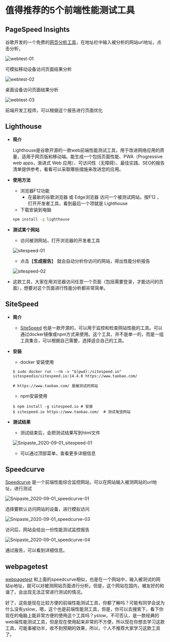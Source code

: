 # 	值得推荐的5个前端性能测试工具

## PageSpeed Insights

谷歌开发的一个免费的<a href='https://developers.google.cn/speed/pagespeed/insights/'>网页分析工具</a>，在地址栏中输入被分析的网站url地址，点击分析，

![webtest-01](image/webtest-01.png)

可模拟移动设备访问页面结果分析

![webtest-02](image/webtest-02.png)

桌面设备访问页面结果分析

![webtest-03](image/webtest-03.png)

前端开发工程师，可以根据这个报告进行页面优化



## Lighthouse

+ **简介**

  Lighthouse是谷歌开源的一款web前端性能测试工具，用于改进网络应用的质量，适用于网页版和移动端。能生成一个包括页面性能、PWA（Progressive web apps，渐进式 Web 应用）、可访问性（无障碍）、最佳实践、SEO的报告清单提供参考，看看可以采取哪些措施来改进您的应用。

+ **使用方法**

  + 浏览器F12功能
    + 在最新的谷歌浏览器 或 Edge浏览器 访问一个被测试网站，按F12 ，打开开发者工具，看到最后一个项就是 Lighthouse
  + 下载安装到电脑

  ```sh
  npm install -g lighthouse
  ```

+ **测试某个网站**

  + 访问被测网站，打开浏览器的开发者工具

  ![sitespeed-01](image/sitespeed-01.png)

  + 点击【**生成报告**】 就会自动分析你访问的网站，得出性能分析报告

  ![sitespeed-02](image/sitespeed-02.png)

+ 这款工具，大家在用浏览器访问任意一个页面（包括需要登录，才能访问的页面），想要对这个页面进行性能分析都非常简单。

  

## SiteSpeed

+ **简介**

  + <a href='https://www.sitespeed.io/'>SiteSpeed</a> 也是一款开源的，可以用于监控和检查网站性能的工具。可以通过docker镜像或npm方式来使用。这个工具，并不是单一的，而是一组工具集合，可以根据自己需要，选择适合自己的工具。

    

+ **安装**

  + docker 安装使用

  ```shell
  $ sudo docker run --rm -v "$(pwd):/sitespeed.io" sitespeedio/sitespeed.io:14.4.0 https://www.taobao.com/
  
  # https://www.taobao.com/ 是被测试的网站
  ```

  + npm安装使用

  ```shell
  $ npm install -g sitespeed.io	# 安装
  $ sitespeed.io https://www.taobao.com/  # 测试淘宝网站
  ```

  

+ **测试结果**

  + 测试结束后，会把测试结果写到html文件

  ![Snipaste_2020-09-01_sitespeed-01](image/Snipaste_2020-09-01_sitespeed-01.png)

  + 可以通过顶部菜单，查看更多详细信息

  

## Speedcurve

<a href='https://speedcurve.com/'>Speedcurve</a> 是一个前端性能综合监控网站，可以在网站输入被测网站的url地址，进行测试

![Snipaste_2020-09-01_speedcurve-01](image/Snipaste_2020-09-01_speedcurve-01.png)

选择要默认访问网站的设备，进行模拟访问

![Snipaste_2020-09-01_speedcurve-03](image/Snipaste_2020-09-01_speedcurve-03.png)

访问后，网站会给出一份性能测试监控报告

![Snipaste_2020-09-01_speedcurve-04](image/Snipaste_2020-09-01_speedcurve-04.png)

通过报告，可以看到详细信息。



## webpagetest

<a href='https://www.webpagetest.org/'>webpagetest</a> 和上面的speedcurve相似，也是在一个网站中，输入被测试的网站ip地址，就可以对被测网站页面进行分析。但是，这个网站在国内，被友好的和谐了，会出现无法正常进行测试的情况。



好了，这些是现在比较方便的前端性能测试工具，你都了解吗？可能有同学会说为什么没有yslow，嗯，这个也是前端性能测工具，但是，你可以去搜索下，看下你现在的电脑上能非常方便的使用这个工具吗？yslow，不可否认，是一款经典的web端性能测试工具，但是现在使用起来非常的不方便，所以现在你想去学习这款工具，可能事被功半，收不到预期的效果，所以，个人不推荐大家学习这款工具了。


